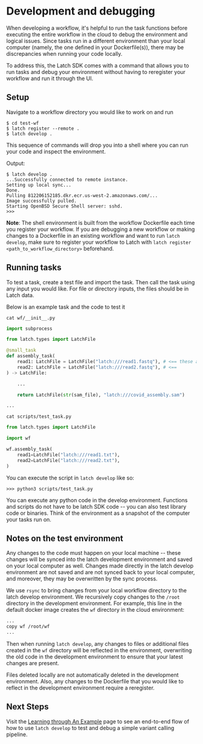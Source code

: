 # Development and debugging

When developing a workflow, it's helpful to run the task functions before executing the entire workflow in the cloud to debug the environment and logical issues. Since tasks run in a different environment than your local computer (namely, the one defined in your Dockerfile(s)), there may be discrepancies when running your code locally.

To address this, the Latch SDK comes with a command that allows you to run tasks and debug your environment without having to reregister your workflow and run it through the UI.

## Setup

Navigate to a workflow directory you would like to work on and run

```console
$ cd test-wf
$ latch register --remote .
$ latch develop .
```

This sequence of commands will drop you into a shell where you can run your code and inspect the environment.

Output:

```console
$ latch develop .
...Successfully connected to remote instance.
Setting up local sync...
Done.
Pulling 812206152185.dkr.ecr.us-west-2.amazonaws.com/...
Image successfully pulled.
Starting OpenBSD Secure Shell server: sshd.
>>>
```

**Note**: The shell environment is built from the workflow Dockerfile each time you register your workflow. If you are debugging a new workflow or making changes to a Dockerfile in an existing workflow and want to run `latch develop`, make sure to register your workflow to Latch with `latch register <path_to_workflow_directory>` beforehand.

## Running tasks

To test a task, create a test file and import the task. Then call the task using any input you would like. For file or directory inputs, the files should be in Latch data.

Below is an example task and the code to test it

```console
cat wf/__init__.py
```

```python
import subprocess

from latch.types import LatchFile

@small_task
def assembly_task(
    read1: LatchFile = LatchFile("latch:///read1.fastq"), # <== these are what the task will be run on
    read2: LatchFile = LatchFile("latch:///read2.fastq"), # <==
) -> LatchFile:

    ...

    return LatchFile(str(sam_file), "latch:///covid_assembly.sam")

...
```

```console
cat scripts/test_task.py
```

```python
from latch.types import LatchFile

import wf

wf.assembly_task(
    read1=LatchFile("latch:///read1.txt"),
    read2=LatchFile("latch:///read2.txt"),
)
```

You can execute the script in `latch develop` like so:

```console
>>> python3 scripts/test_task.py
```

You can execute any python code in the develop environment. Functions and scripts do not have to be latch SDK code -- you can also test library code or binaries. Think of the environment as a snapshot of the computer your tasks run on.

## Notes on the test environment
Any changes to the code must happen on your local machine -- these changes will be synced into the latch development environment and saved on your local computer as well. Changes made directly in the latch develop environment are not saved and are not synced back to your local computer, and moreover, they may be overwritten by the sync process.

We use `rsync` to bring changes from your local workflow directory to the latch develop environment. We recursively copy changes to the `/root` directory in the development environment. For example, this line in the default docker image creates the `wf` directory in the cloud environment:

```Dockerfile
...
copy wf /root/wf
...
```
Then when running `latch develop`, any changes to files or additional files created in the `wf` directory will be reflected in the environment, overwriting the old code in the development environment to ensure that your latest changes are present.

Files deleted locally are not automatically deleted in the development environment. Also, any changes to the Dockerfile that you would like to reflect in the development environment require a reregister.

## Next Steps

Visit the [Learning through An Example](../basics/latch_develop_example.md) page to see an end-to-end flow of how to use `latch develop` to test and debug a simple variant calling pipeline.
